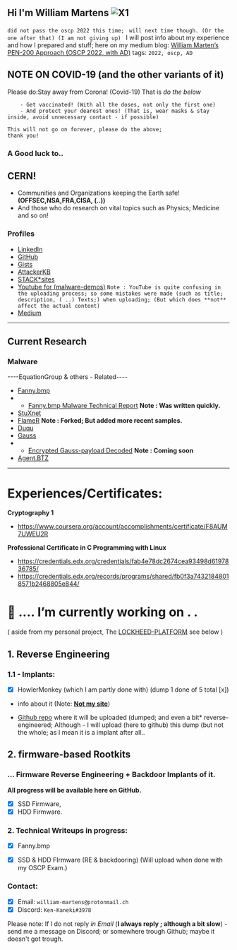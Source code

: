 ## Hi I'm William Martens ![X1](https://user-images.githubusercontent.com/68499986/149181264-7d0d1e19-7617-4f2f-b0f8-e402fb6a8130.png)

`did not pass the oscp 2022 this time; `
`will next time though. (Or the one after that) (I am not giving up) `
I will post info about my experience and how I prepared and stuff; here on my medium blog:
[William Marten’s PEN-200 Approach (OSCP 2022, with AD)](https://medium.com/@william-martens/william-martens-pen-200-approach-oscp-2022-with-ad-e0b6a79d5832)
tags: `2022, oscp, AD`


## NOTE ON COVID-19 (and the other variants of it)
Please do:Stay away from Corona! (Covid-19) That is *do the below*
````
    - Get vaccinated! (With all the doses, not only the first one)
    - And protect your dearest ones! (That is, wear masks & stay inside, avoid unnecessary contact - if possible)

This will not go on forever, please do the above;
thank you!
````

### A Good luck to..
## CERN!

- Communities and Organizations keeping the Earth safe! **(OFFSEC,NSA,FRA,CISA, (..))**
- And those who do research on vital topics such as Physics; Medicine and so on!




### Profiles
- [LinkedIn](https://www.linkedin.com/in/william-martens-16872717b/)
- [GitHub](https://github.com/loneicewolf)
- [Gists](https://gist.github.com/loneicewolf)
- [AttackerKB](https://attackerkb.com/contributors/loneicewolf)
- [STACK*sites](https://stackexchange.com/users/19592785/william-martens)
- [Youtube for (malware-demos)](https://www.youtube.com/channel/UCLXV1xU0WlqtPu2wsNmMhcQ/featured)
    `Note : YouTube is quite confusing in the uploading process; so some mistakes were made (such as title; description, ( ..) Texts;) when uploading; (But which does **not** affect the actual content)`
- [Medium](https://medium.com/@william-martens)

---
## Current Research


### Malware

----EquationGroup & others - Related----

- [Fanny.bmp](https://github.com/loneicewolf/fanny.bmp)
-   - [Fanny.bmp Malware Technical Report](https://github.com/loneicewolf/fanny.bmp/blob/main/Reports/Fanny.BMP(DementiaWheel)_Technical_Report_By_WilliamMartens-2021-10Feb.pdf) **Note : Was written quickly.**
- [StuXnet](https://github.com/loneicewolf/Stuxnet-Source.git)
- [FlameR](https://github.com/loneicewolf/flame-sourcecode) **Note : Forked; But added more recent samples.**
- [Duqu](https://github.com/loneicewolf/DUQU)
- [Gauss](https://github.com/loneicewolf/Gauss-Src)
-   - [Encrypted Gauss-payload Decoded](https://github.com/loneicewolf/gauss-encryptedpayload_decoded) **Note : Coming soon**
- [Agent.BTZ](https://github.com/loneicewolf/Agent.btz)

----


# Experiences/Certificates:

**Cryptography 1**
- https://www.coursera.org/account/accomplishments/certificate/F8AUM7UWEU2R

**Professional Certificate in C Programming with Linux**
- https://credentials.edx.org/credentials/fab4e78dc2674cea93498d6197836785/
- https://credentials.edx.org/records/programs/shared/fb0f3a74321848018571b2468805e844/


#  🔭 .... I’m currently working on . . 
(
  aside from my personal project, The [LOCKHEED-PLATFORM](https://github.com/loneicewolf/LOCKHEED-PLATFORM)
  see below
)


## 1. Reverse Engineering

### 1.1 - Implants:
- [x] HowlerMonkey (which I am partly done with) (dump 1 done of 5 total [x])
- info about it (Note: [**Not my site**](https://www.schneier.com/blog/archives/2014/01/howlermonkey_ns.html))

- [Github repo](https://github.com/loneicewolf/HowlerMonkey-Dump) where it will be uploaded (dumped; and even a bit* reverse-engineered; Although - I will upload (here to github) this dump (but not the whole; as I mean it is a implant after all..


## 2.  firmware-based Rootkits

### ... Firmware Reverse Engineering + Backdoor Implants of it.
**All progress will be available here on GitHub.**

- [X] SSD Firmware,
- [X] HDD Firmware.

### 2. Technical Writeups in progress:
- [X] Fanny.bmp 
- [X] SSD & HDD FIrmware (RE & backdooring) (Will upload when done with my OSCP Exam.)


### Contact:
- [x] Email: `william-martens@protonmail.ch`
- [x] Discord: `Ken-Kaneki#3978`

Please note: If I do not reply *in Email* (**I always reply ; although a bit slow**) - send me a message on Discord; or somewhere trough Github; maybe it doesn't got trough.
